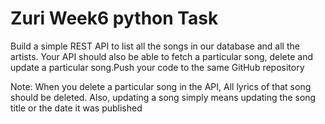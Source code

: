 # Zuri Week6 python Task

Build a simple REST API to list all the songs in our database and all the artists. Your API should also be able to fetch a particular song, delete and update a particular song.Push your code to the same GitHub repository

 

Note:  When you delete a particular song in the API, All lyrics of that song should be deleted. Also, updating a song simply means updating the song title or the date it was published
